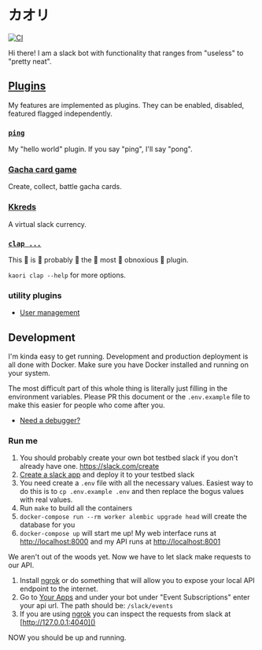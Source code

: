 # カオリ

[![CI](https://github.com/austinpray/kaori/workflows/CI/badge.svg?branch=master&event=push)](https://github.com/austinpray/kaori/actions?query=workflow%3ACI)

Hi there! I am a slack bot with functionality that ranges from "useless" to "pretty neat".

## [Plugins](kaori/plugins)

My features are implemented as plugins. They can be enabled, disabled, featured flagged independently.

### [`ping`](kaori/plugins/ping.py)

My "hello world" plugin. If you say "ping", I'll say "pong".

### [Gacha card game](kaori/plugins/gacha)

Create, collect, battle gacha cards.

### [Kkreds](kaori/plugins/kkreds)

A virtual slack currency.

### [`clap ...`](kaori/plugins/clap.py)

This :clap: is :clap: probably :clap: the :clap: most :clap: obnoxious :clap: plugin.

`kaori clap --help` for more options.

### utility plugins

- [User management](kaori/plugins/users)

<!--
## Features

### Mentions Graph

I can draw a directed graph of the mentions between all the people in your
slack. The vertices are people and the edges are the the mentions between two
people. The weight a particular edge represents how many times the head vertex
has mentioned the tail vertex.

![mentions demo](static/images/kizuna_mentions_demo.gif)

Example graph:

![mentions example](static/images/graph_example.png)
-->

## Development

I'm kinda easy to get running. Development and production deployment is all
done with Docker. Make sure you have Docker installed and running on your
system.

The most difficult part of this whole thing is literally just filling in the
environment variables. Please PR this document or the `.env.example` file to
make this easier for people who come after you.

- [Need a debugger?](./docs/debugger.md)

### Run me

1. You should probably create your own bot testbed slack if you don't already
   have one. <https://slack.com/create>
1. [Create a slack app](https://api.slack.com/apps) and deploy it to your testbed slack
1. You need create a `.env` file with all the necessary values. Easiest way to
   do this is to `cp .env.example .env` and then replace the bogus values with
   real values.
1. Run `make` to build all the containers
1. `docker-compose run --rm worker alembic upgrade head` will create the
   database for you
1. `docker-compose up` will start me up! My web interface runs at
   [http://localhost:8000]() and my API runs at [http://localhost:8001]()


We aren't out of the woods yet. Now we have to let slack make requests to our API.

1. Install [ngrok][] or do something that will allow you to expose your local
   API endpoint to the internet.
2. Go to [Your Apps](https://api.slack.com/apps) and under your bot under
   "Event Subscriptions" enter your api url. The path should be:
   `/slack/events`
3. If you are using [ngrok][] you can inspect the requests from slack at
   [http://127.0.0.1:4040]()

NOW you should be up and running.

[ngrok]: https://ngrok.com/

